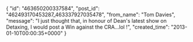  {
   "id": "463650200337584",
   "post_id": "462493170453287_463337927035478",
   "from_name": "Tom Davies",
   "message": "I just thought that, in honour of Dean's latest show on Detaxing, I would post a Win against the CRA...lol !",
   "created_time": "2013-01-10T00:00:35+0000"
 }
